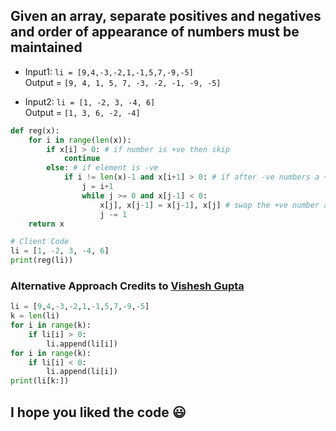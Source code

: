 ## Given an array, separate positives and negatives and order of appearance of numbers must be maintained

* Input1:
`li = [9,4,-3,-2,1,-1,5,7,-9,-5]`\
Output = `[9, 4, 1, 5, 7, -3, -2, -1, -9, -5]`

* Input2:
`li = [1, -2, 3, -4, 6]`\
Output = `[1, 3, 6, -2, -4]`

```python
def reg(x):
    for i in range(len(x)):
        if x[i] > 0: # if number is +ve then skip
            continue
        else: # if element is -ve
            if i != len(x)-1 and x[i+1] > 0: # if after -ve numbers a +ve number is found then start swaping otherwise search for +ve number
                j = i+1
                while j >= 0 and x[j-1] < 0:
                    x[j], x[j-1] = x[j-1], x[j] # swap the +ve number and -ve number untill the +ve number shifted to left and all the -ve numbers are shifted to right
                    j -= 1
    return x

# Client Code
li = [1, -2, 3, -4, 6]
print(reg(li))
```

### Alternative Approach Credits to [Vishesh Gupta](https://github.com/Visheshgpt)
```python
li = [9,4,-3,-2,1,-1,5,7,-9,-5]
k = len(li)
for i in range(k):
    if li[i] > 0:
        li.append(li[i])
for i in range(k):
    if li[i] < 0:
        li.append(li[i])
print(li[k:])
```

## I hope you liked the code :smiley:
